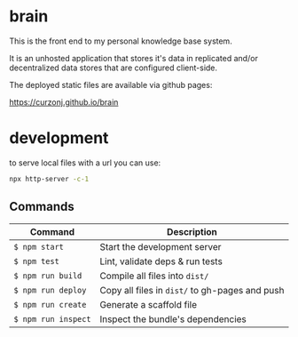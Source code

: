 # brain

This is the front end to my personal knowledge base system.

It is an unhosted application that stores it's data in replicated
and/or decentralized data stores that are configured client-side.

The deployed static files are available via github pages:

https://curzonj.github.io/brain

# development

to serve local files with a url you can use:

```bash
npx http-server -c-1
```

## Commands

Command                | Description                                      |
-----------------------|--------------------------------------------------|
`$ npm start`          | Start the development server
`$ npm test`           | Lint, validate deps & run tests
`$ npm run build`      | Compile all files into `dist/`
`$ npm run deploy`     | Copy all files in `dist/` to gh-pages and push
`$ npm run create`     | Generate a scaffold file
`$ npm run inspect`    | Inspect the bundle's dependencies
